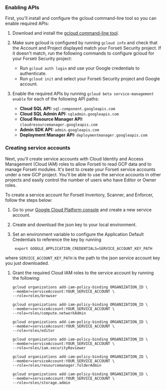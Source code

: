 ### Enabling APIs

First, you'll install and configure the gcloud command-line tool so you can
enable required APIs:

  1. Download and install the [gcloud command-line tool](https://cloud.google.com/sdk/gcloud/).
  1. Make sure gcloud is configured by running `gcloud info` and check that the
  Account and Project displayed match your Forseti Security project. If it
  doesn't match, run the following commands to configure gcloud for your
  Forseti Security project:
  
     * Run `gcloud auth login` and use your Google credentials to authenticate.
     * Run `gcloud init` and select your Forseti Security project and Google
        account.
  1. Enable the required APIs by running `gcloud beta service-management enable`
  for each of the following API paths:
      - **Cloud SQL API:** `sql-component.googleapis.com`
      - **Cloud SQL Admin API:** `sqladmin.googleapis.com`
      - **Cloud Resource Manager API:** `cloudresourcemanager.googleapis.com`
      - **Admin SDK API:** `admin.googleapis.com`
      - **Deployment Manager API:** `deploymentmanager.googleapis.com`

### Creating service accounts

Next, you'll create service accounts with Cloud Identity and Access Management
(Cloud IAM) roles to allow Forseti to read GCP data and to manage Forseti
modules. It's best to create your Forseti service accounts under a new GCP
project. You'll be able to use the service accounts in other projects and
easily control the number of users who have Editor or Owner roles.

To create a service account for Forseti Inventory, Scanner, and Enforcer, follow the steps below:

  1. Go to your [Google Cloud Platform console](https://console.cloud.google.com/iam-admin/serviceaccounts)
  and create a new service account.
  1. Create and download the json key to your local environment.
  1. Set an environment variable to configure the Application Default
  Credentials to reference the key by running
  
          export GOOGLE_APPLICATION_CREDENTIALS=SERVICE_ACCOUNT_KEY_PATH
          
  where `SERVICE_ACCOUNT_KEY_PATH` is the path to the json service account key you just downloaded.
  1. Grant the required Cloud IAM roles to the service account by running the
  following:

      ```
      gcloud organizations add-iam-policy-binding ORGANIZATION_ID \
      --member=serviceAccount:YOUR_SERVICE_ACCOUNT \
      --role=roles/browser
      ```
      ```
      gcloud organizations add-iam-policy-binding ORGANIZATION_ID \
      --member=serviceAccount:YOUR_SERVICE_ACCOUNT \
      --role=roles/compute.networkAdmin
      ```
      ```
      gcloud organizations add-iam-policy-binding ORGANIZATION_ID \
      --member=serviceAccount:YOUR_SERVICE_ACCOUNT \
      --role=roles/editor
      ```
      ```
      gcloud organizations add-iam-policy-binding ORGANIZATION_ID \
      --member=serviceAccount:YOUR_SERVICE_ACCOUNT \
      --role=roles/iam.securityReviewer
      ```
      ```
      gcloud organizations add-iam-policy-binding ORGANIZATION_ID \
      --member=serviceAccount:YOUR_SERVICE_ACCOUNT \
      --role=roles/resourcemanager.folderAdmin
      ```
      ```
      gcloud organizations add-iam-policy-binding ORGANIZATION_ID \
      --member=serviceAccount:YOUR_SERVICE_ACCOUNT \
      --role=roles/storage.admin
      ```
